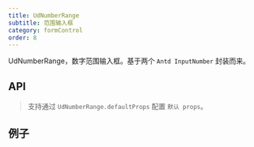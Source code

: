 ```yaml
---
title: UdNumberRange
subtitle: 范围输入框
category: formControl
order: 8
---
```


UdNumberRange，数字范围输入框。基于两个 `Antd InputNumber` 封装而来。

## API

> 支持通过 `UdNumberRange.defaultProps` 配置 `默认 props`。

<!-- ud-ts("index.tsx", "IUdNumberRangeProps") -->

## 例子

<!-- ud-demo("最基本的用法", "受控组件", "demos/basic.tsx") -->

<!-- ud-demo("结合表单", "结合表单使用", "demos/form.tsx") -->
